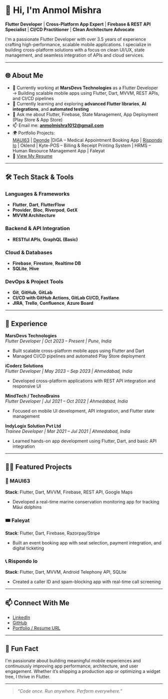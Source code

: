 # 👋 Hi, I'm Anmol Mishra

**Flutter Developer** | **Cross-Platform App Expert** | **Firebase & REST API Specialist** | **CI/CD Practitioner** | **Clean Architecture Advocate**

I'm a passionate Flutter Developer with over 3.5 years of experience crafting high-performance, scalable mobile applications. I specialize in building cross-platform solutions with a focus on clean UI/UX, state management, and seamless integration of APIs and cloud services.

---

## 🌐 About Me

- 🔭 Currently working at **MarsDevs Technologies** as a Flutter Developer  
  → Building scalable mobile apps using Flutter, Dart, MVVM, REST APIs, and CI/CD pipelines  
- 🌱 Currently learning and exploring **advanced Flutter libraries**, **AI integrations**, and **automated testing**
- 💬 Ask me about Flutter, Firebase, State Management, App Deployment (Play Store & App Store)
- 📫 Email me: **anmolmishra1012@gmail.com**
- 🌍 Portfolio Projects:  
  [MAUI63](https://www.maui63.org/) | [Deonde](https://play.google.com/store/apps/details?id=com.deonde.ordering&hl=en_IN) |DiGA – Medical Appointment Booking App  | [Rispondo Io](https://play.google.com/store/apps/details?id=app.git.rispondo_io&pli=1) | Oklend | Kyte-POS – Billing & Receipt Printing System  | HRMS – Human Resource Management App  | Faleyat
- 📄 [View My Resume](https://drive.google.com/file/d/1vHZS_53yi5rqGB4GcyZ8VUfpbw8-FhS6/view?usp=sharing)

---

## 🛠️ Tech Stack & Tools

### Languages & Frameworks
- **Flutter**, **Dart**, **FlutterFlow**
- **Provider**, **Bloc**, **Riverpod**, **GetX**
- **MVVM Architecture**

### Backend & API Integration
- **RESTful APIs**, **GraphQL (Basic)**

### Cloud & Databases
- **Firebase**, **Firestore**, **Realtime DB**
- **SQLite**, **Hive**

### DevOps & Project Tools
- **Git**, **GitHub**, **GitLab**
- **CI/CD with GitHub Actions, GitLab CI/CD, Fastlane**
- **JIRA**, **Trello**, **Confluence**, **Azure Board**

---

## 💼 Experience

**MarsDevs Technologies**  
*Flutter Developer | Oct 2023 – Present | Pune, India*  
- Built scalable cross-platform mobile apps using Flutter and Dart  
- Managed CI/CD pipelines and automated Play Store deployment  

**iCoderz Solutions**  
*Flutter Developer | May 2023 – Sep 2023 | Ahmedabad, India*  
- Developed cross-platform applications with REST API integration and responsive UI  

**MindTech / TechnoBrains**  
*Flutter Developer | Jul 2021 – Oct 2022 | Ahmedabad, India*  
- Focused on mobile UI development, API integration, and Flutter state management  

**IndyLogix Solution Pvt Ltd**  
*Trainee Developer | Mar 2021 – Jul 2021 | Ahmedabad, India*  
- Learned hands-on app development using Flutter, Dart, and basic API integration

---

## 🧑‍💻 Featured Projects

### 🐬 MAUI63  
**Stack**: Flutter, Dart, MVVM, Firebase, REST API, Google Maps  
- Developed a real-time marine conservation monitoring app for tracking Māui dolphins

### 🎟️ Faleyat  
**Stack**: Flutter, Dart, Firebase, Razorpay/Stripe  
- Built an event booking app with seat selection, payment integration, and digital ticketing

### 📞 Rispondo Io  
**Stack**: Flutter, Dart, MVVM, Android Telephony API, SQLite  
- Created a caller ID and spam-blocking app with real-time call screening

---

## 📫 Connect With Me

- [LinkedIn](https://www.linkedin.com/in/anmol-mishra-22a555113/)
- [GitHub](https://github.com/anmolmishraa)
- [Portfolio / Resume URL](https://drive.google.com/file/d/1vHZS_53yi5rqGB4GcyZ8VUfpbw8-FhS6/view?usp=sharing)

---

## 🎵 Fun Fact

I'm passionate about building meaningful mobile experiences and continuously improving app performance, architecture, and user engagement. Whether it’s shipping a production app or optimizing a widget tree, I thrive in Flutter.

---

> _“Code once. Run anywhere. Perform everywhere.”_
